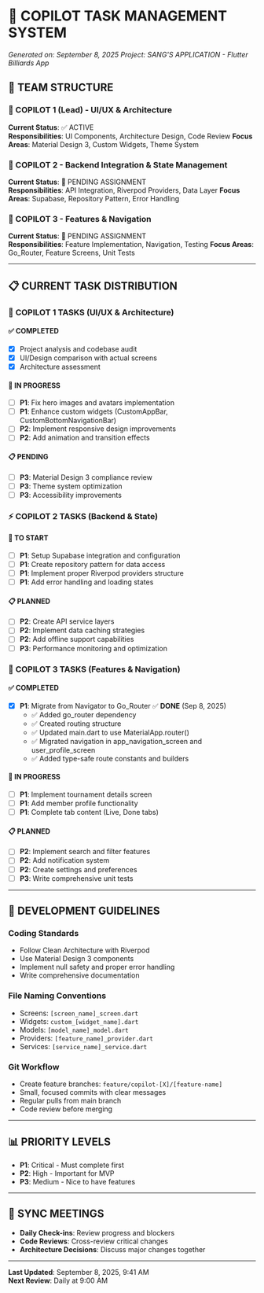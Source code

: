 # 🚀 COPILOT TASK MANAGEMENT SYSTEM
*Generated on: September 8, 2025*
*Project: SANG'S APPLICATION - Flutter Billiards App*

## 👥 TEAM STRUCTURE

### 🎯 COPILOT 1 (Lead) - UI/UX & Architecture
**Current Status**: ✅ ACTIVE  
**Responsibilities**: UI Components, Architecture Design, Code Review
**Focus Areas**: Material Design 3, Custom Widgets, Theme System

### 🎯 COPILOT 2 - Backend Integration & State Management
**Current Status**: 🔄 PENDING ASSIGNMENT  
**Responsibilities**: API Integration, Riverpod Providers, Data Layer
**Focus Areas**: Supabase, Repository Pattern, Error Handling

### 🎯 COPILOT 3 - Features & Navigation
**Current Status**: 🔄 PENDING ASSIGNMENT  
**Responsibilities**: Feature Implementation, Navigation, Testing
**Focus Areas**: Go_Router, Feature Screens, Unit Tests

---

## 📋 CURRENT TASK DISTRIBUTION

### 🎨 **COPILOT 1 TASKS** (UI/UX & Architecture)
#### ✅ COMPLETED
- [x] Project analysis and codebase audit
- [x] UI/Design comparison with actual screens
- [x] Architecture assessment

#### 🔄 IN PROGRESS
- [ ] **P1**: Fix hero images and avatars implementation
- [ ] **P1**: Enhance custom widgets (CustomAppBar, CustomBottomNavigationBar)
- [ ] **P2**: Implement responsive design improvements
- [ ] **P2**: Add animation and transition effects

#### 📋 PENDING
- [ ] **P3**: Material Design 3 compliance review
- [ ] **P3**: Theme system optimization
- [ ] **P3**: Accessibility improvements

### ⚡ **COPILOT 2 TASKS** (Backend & State)
#### 🔄 TO START
- [ ] **P1**: Setup Supabase integration and configuration
- [ ] **P1**: Create repository pattern for data access
- [ ] **P1**: Implement proper Riverpod providers structure
- [ ] **P1**: Add error handling and loading states

#### 📋 PLANNED
- [ ] **P2**: Create API service layers
- [ ] **P2**: Implement data caching strategies
- [ ] **P2**: Add offline support capabilities
- [ ] **P3**: Performance monitoring and optimization

### 🚀 **COPILOT 3 TASKS** (Features & Navigation)
#### ✅ COMPLETED
- [x] **P1**: Migrate from Navigator to Go_Router ✅ **DONE** (Sep 8, 2025)
  - ✅ Added go_router dependency  
  - ✅ Created routing structure
  - ✅ Updated main.dart to use MaterialApp.router()
  - ✅ Migrated navigation in app_navigation_screen and user_profile_screen
  - ✅ Added type-safe route constants and builders

#### 🔄 IN PROGRESS
- [ ] **P1**: Implement tournament details screen
- [ ] **P1**: Add member profile functionality  
- [ ] **P1**: Complete tab content (Live, Done tabs)

#### 📋 PLANNED
- [ ] **P2**: Implement search and filter features
- [ ] **P2**: Add notification system
- [ ] **P2**: Create settings and preferences
- [ ] **P3**: Write comprehensive unit tests

---

## 🔧 DEVELOPMENT GUIDELINES

### **Coding Standards**
- Follow Clean Architecture with Riverpod
- Use Material Design 3 components
- Implement null safety and proper error handling
- Write comprehensive documentation

### **File Naming Conventions**
- Screens: `[screen_name]_screen.dart`
- Widgets: `custom_[widget_name].dart`
- Models: `[model_name]_model.dart`
- Providers: `[feature_name]_provider.dart`
- Services: `[service_name]_service.dart`

### **Git Workflow**
- Create feature branches: `feature/copilot-[X]/[feature-name]`
- Small, focused commits with clear messages
- Regular pulls from main branch
- Code review before merging

---

## 📊 PRIORITY LEVELS
- **P1**: Critical - Must complete first
- **P2**: High - Important for MVP
- **P3**: Medium - Nice to have features

---

## 🔄 SYNC MEETINGS
- **Daily Check-ins**: Review progress and blockers
- **Code Reviews**: Cross-review critical changes
- **Architecture Decisions**: Discuss major changes together

---

**Last Updated**: September 8, 2025, 9:41 AM  
**Next Review**: Daily at 9:00 AM
